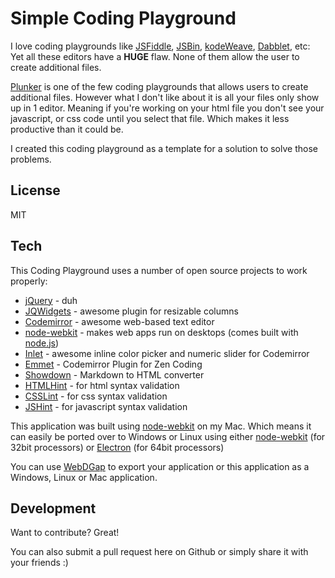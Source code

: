 Simple Coding Playground
===================

I love coding playgrounds like [JSFiddle](http://jsfiddle.net/), [JSBin](http://jsbin.com/), [kodeWeave](http://michaelsboost.github.io/kodeWeave/), [Dabblet](http://dabblet.com/), etc: Yet all these editors have a **HUGE** flaw. None of them allow the user to create additional files.

[Plunker](https://plnkr.co/edit) is one of the few coding playgrounds that allows users to create additional files. However what I don't like about it is all your files only show up in 1 editor. Meaning if you're working on your html file you don't see your javascript, or css code until you select that file. Which makes it less productive than it could be.

I created this coding playground as a template for a solution to solve those problems.

License
-------------

MIT

Tech
-------------

This Coding Playground uses a number of open source projects to work properly:

* [jQuery](http://jquery.com/) - duh
* [JQWidgets](http://www.jqwidgets.com/jquery-widgets-demo/demos/jqxsplitter/index.htm#demos/jqxsplitter/nested-splitters.htm) - awesome plugin for resizable columns
* [Codemirror](http://codemirror.net/) - awesome web-based text editor
* [node-webkit](http://nwjs.io/) - makes web apps run on desktops (comes built with [node.js](http://nodejs.org/))
* [Inlet](https://github.com/enjalot/Inlet) - awesome inline color picker and numeric slider for Codemirror
* [Emmet](http://emmet.io/) - Codemirror Plugin for Zen Coding
* [Showdown](http://showdownjs.github.io/demo/) - Markdown to HTML converter
* [HTMLHint](http://htmlhint.com/) - for html syntax validation
* [CSSLint](http://csslint.net/) - for css syntax validation
* [JSHint](http://jslint.com/) - for javascript syntax validation

This application was built using [node-webkit](http://nwjs.io/) on my Mac. Which means it can easily be ported over to Windows or Linux using either [node-webkit](http://nwjs.io/) (for 32bit processors) or [Electron](http://electron.atom.io/) (for 64bit processors)

You can use [WebDGap](http://michaelsboost.github.io/WebDGap/) to export your application or this application as a Windows, Linux or Mac application.

Development
-------------

Want to contribute? Great!  

You can also submit a pull request here on Github or simply share it with your friends :)
